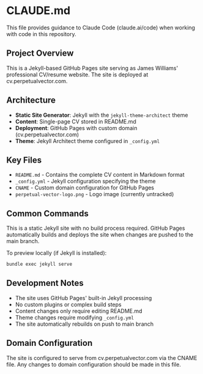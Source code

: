 # CLAUDE.md

This file provides guidance to Claude Code (claude.ai/code) when working with code in this repository.

## Project Overview

This is a Jekyll-based GitHub Pages site serving as James Williams' professional CV/resume website. The site is deployed at cv.perpetualvector.com.

## Architecture

- **Static Site Generator**: Jekyll with the `jekyll-theme-architect` theme
- **Content**: Single-page CV stored in README.md
- **Deployment**: GitHub Pages with custom domain (cv.perpetualvector.com)
- **Theme**: Jekyll Architect theme configured in `_config.yml`

## Key Files

- `README.md` - Contains the complete CV content in Markdown format
- `_config.yml` - Jekyll configuration specifying the theme
- `CNAME` - Custom domain configuration for GitHub Pages
- `perpetual-vector-logo.png` - Logo image (currently untracked)

## Common Commands

This is a static Jekyll site with no build process required. GitHub Pages automatically builds and deploys the site when changes are pushed to the main branch.

To preview locally (if Jekyll is installed):
```bash
bundle exec jekyll serve
```

## Development Notes

- The site uses GitHub Pages' built-in Jekyll processing
- No custom plugins or complex build steps
- Content changes only require editing README.md
- Theme changes require modifying `_config.yml`
- The site automatically rebuilds on push to main branch

## Domain Configuration

The site is configured to serve from cv.perpetualvector.com via the CNAME file. Any changes to domain configuration should be made in this file.